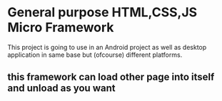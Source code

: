 # General purpose HTML,CSS,JS Micro Framework
This project is going to use in an Android project as well as desktop application in same base but (ofcourse) different platforms.
## this framework can load other page into itself and unload as you want